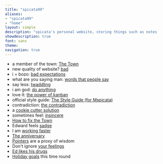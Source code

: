 ```yaml
---
title: "spicata99"
aliases:
- "spicata99"
- "home"
layout: simple
description: "spicata's personal website, storing things such as notes, rants, opinion articles, a little comic strip, and more."
showdescription: true
font: sans
theme: 
navigation: true
---
```


- a member of the town: [The Town](theTown)
- new quality of website? [bad](bad)
- i = bozo: [bad expectations](badexpectations)
- what are you saying man: [words that people say](wordspplsay)
- say less: [twaddling](twaddling)
- i am god: [do anything](anything)
- love it: [the power of kanban](kanban)
- official style guide: [The Style Guide (for Mspicata)](styleguide)
- contradiction: [the contradiction](contradiction)
- a [cookie cutter solution](cookie)
- sometimes feel: [insincere](insincere)
- [How to fix the Town](guild)
- Edward feels [sadge](sadge)
- I am [working faster](faster)
- [The anniversary](anniversary)
- [Pointers](pointers) are a proxy of wisdom
- Don't ignore [your feelings](feelings)
- [Ed likes his drugs](parasites)
- [Holiday goals](holidaygoals) this time round
